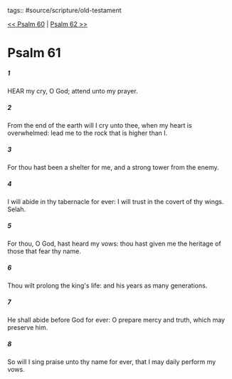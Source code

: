 tags:: #source/scripture/old-testament

[<< Psalm 60](/Old_Testament/19_Psalms/Psalm_60.md) | [Psalm 62 >>](/Old_Testament/19_Psalms/Psalm_62.md)

# Psalm 61

##### 1

HEAR my cry, O God; attend unto my prayer.

##### 2

From the end of the earth will I cry unto thee, when my heart is overwhelmed: lead me to the rock that is higher than I.

##### 3

For thou hast been a shelter for me, and a strong tower from the enemy.

##### 4

I will abide in thy tabernacle for ever: I will trust in the covert of thy wings. Selah.

##### 5

For thou, O God, hast heard my vows: thou hast given me the heritage of those that fear thy name.

##### 6

Thou wilt prolong the king's life: and his years as many generations.

##### 7

He shall abide before God for ever: O prepare mercy and truth, which may preserve him.

##### 8

So will I sing praise unto thy name for ever, that I may daily perform my vows.

